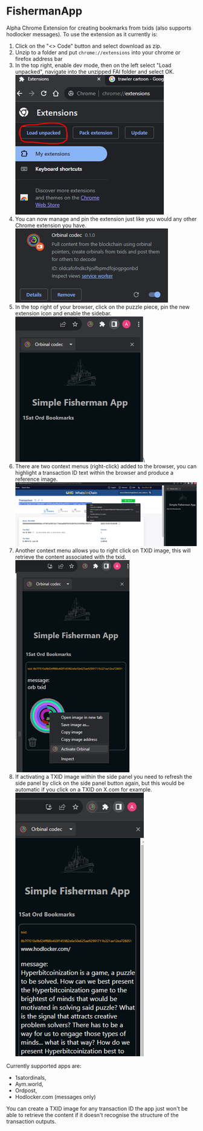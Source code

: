 # FishermanApp
Alpha Chrome Extension for creating bookmarks from txids (also supports hodlocker messages).
To use the extension as it currently is:
1. Click on the "<> Code" button and select download as zip.
2. Unzip to a folder and put `chrome://extensions` into your chrome or firefox address bar
3. In the top right, enable dev mode, then on the left select "Load unpacked", navigate into the unzipped FAI folder and select OK.\
![image info](./images/load1.PNG?raw=true)
4. You can now manage and pin the extension just like you would any other Chrome extension you have.\
![image info](./images/load2.PNG?raw=true)
5. In the top right of your browser, click on the puzzle piece, pin the new extension icon and enable the sidebar.\
![image info](./images/load4.PNG?raw=true)\
6. There are two context menus (right-click) added to the browser, you can highlight a transaction ID text within the browser and produce a reference image.\
![image info](./images/load5.PNG?raw=true)
7. Another context menu allows you to right click on TXID image, this will retrieve the content associated with the txid.\
![image info](./images/load6.PNG?raw=true)
8. If activating a TXID image within the side panel you need to refresh the side panel by click on the side panel button again, but this would be automatic if you click on a TXID on X.com for example.\
![image info](./images/load7.PNG?raw=true)


Currently supported apps are: 
- 1satordinals, 
- Aym.world, 
- Ordpost, 
- Hodlocker.com (messages only)

You can create a TXID image for any transaction ID the app just won't be able to retrieve the content if it doesn't recognise the structure of the transaction outputs.


